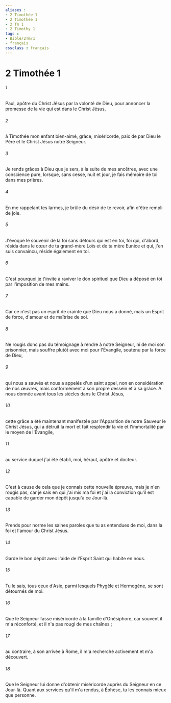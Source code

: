 ```yaml
---
aliases : 
- 2 Timothée 1
- 2 Timothée 1
- 2 Tm 1
- 2 Timothy 1
tags : 
- Bible/2Tm/1
- français
cssclass : français
---
```


# 2 Timothée 1

###### 1
Paul, apôtre du Christ Jésus par la volonté de Dieu, pour annoncer la promesse de la vie qui est dans le Christ Jésus, 
###### 2
à Timothée mon enfant bien-aimé, grâce, miséricorde, paix de par Dieu le Père et le Christ Jésus notre Seigneur. 
###### 3
Je rends grâces à Dieu que je sers, à la suite de mes ancêtres, avec une conscience pure, lorsque, sans cesse, nuit et jour, je fais mémoire de toi dans mes prières. 
###### 4
En me rappelant tes larmes, je brûle du désir de te revoir, afin d'être rempli de joie. 
###### 5
J'évoque le souvenir de la foi sans détours qui est en toi, foi qui, d'abord, résida dans le cœur de ta grand-mère Loïs et de ta mère Eunice et qui, j'en suis convaincu, réside également en toi. 
###### 6
C'est pourquoi je t'invite à raviver le don spirituel que Dieu a déposé en toi par l'imposition de mes mains. 
###### 7
Car ce n'est pas un esprit de crainte que Dieu nous a donné, mais un Esprit de force, d'amour et de maîtrise de soi. 
###### 8
Ne rougis donc pas du témoignage à rendre à notre Seigneur, ni de moi son prisonnier, mais souffre plutôt avec moi pour l'Évangile, soutenu par la force de Dieu, 
###### 9
qui nous a sauvés et nous a appelés d'un saint appel, non en considération de nos œuvres, mais conformément à son propre dessein et à sa grâce. A nous donnée avant tous les siècles dans le Christ Jésus, 
###### 10
cette grâce a été maintenant manifestée par l'Apparition de notre Sauveur le Christ Jésus, qui a détruit la mort et fait resplendir la vie et l'immortalité par le moyen de l'Évangile, 
###### 11
au service duquel j'ai été établi, moi, héraut, apôtre et docteur. 
###### 12
C'est à cause de cela que je connais cette nouvelle épreuve, mais je n'en rougis pas, car je sais en qui j'ai mis ma foi et j'ai la conviction qu'il est capable de garder mon dépôt jusqu'à ce Jour-là. 
###### 13
Prends pour norme les saines paroles que tu as entendues de moi, dans la foi et l'amour du Christ Jésus. 
###### 14
Garde le bon dépôt avec l'aide de l'Esprit Saint qui habite en nous. 
###### 15
Tu le sais, tous ceux d'Asie, parmi lesquels Phygèle et Hermogène, se sont détournés de moi. 
###### 16
Que le Seigneur fasse miséricorde à la famille d'Onésiphore, car souvent il m'a réconforté, et il n'a pas rougi de mes chaînes ; 
###### 17
au contraire, à son arrivée à Rome, il m'a recherché activement et m'a découvert. 
###### 18
Que le Seigneur lui donne d'obtenir miséricorde auprès du Seigneur en ce Jour-là. Quant aux services qu'il m'a rendus, à Éphèse, tu les connais mieux que personne. 
